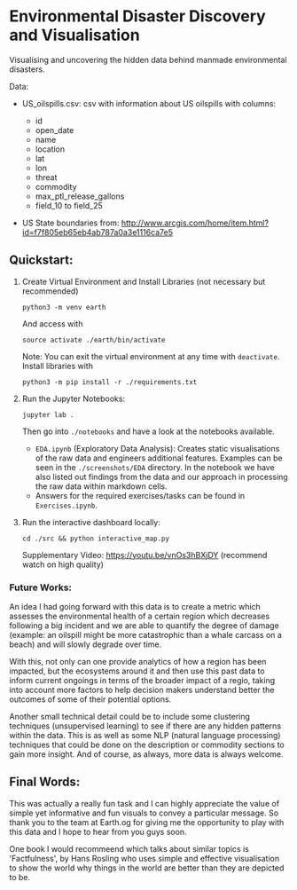 # Environmental Disaster Discovery and Visualisation
Visualising and uncovering the hidden data behind manmade environmental
disasters.

Data:
-  US_oilspills.csv: csv with information about US oilspills with columns:
    -  id 
    -  open_date 
    -  name 
    -  location 
    -  lat 
    -  lon 
    -  threat
    -  commodity 
    -  max_ptl_release_gallons 
    -  field_10 to field_25

-  US State boundaries from: http://www.arcgis.com/home/item.html?id=f7f805eb65eb4ab787a0a3e1116ca7e5

## Quickstart:

1)  Create Virtual Environment and Install Libraries (not necessary but recommended)
    ```
    python3 -m venv earth
    ```
    And access with
    ```
    source activate ./earth/bin/activate
    ```
    Note: You can exit the virtual environment at any time with `deactivate`.
    Install libraries with
    ```
    python3 -m pip install -r ./requirements.txt
    ```

2)  Run the Jupyter Notebooks:
    ```
    jupyter lab .
    ```
    Then go into `./notebooks` and have a look at the notebooks available.
    -  `EDA.ipynb` (Exploratory Data Analysis): Creates static visualisations of the
    raw data and engineers additional features. Examples can be seen in the
    `./screenshots/EDA` directory. In the notebook we have also listed out 
    findings from the data and our approach in processing the raw data within
    markdown cells.
    -  Answers for the required exercises/tasks can be found in `Exercises.ipynb`.


3)  Run the interactive dashboard locally:
    ```
    cd ./src && python interactive_map.py
    ```
    Supplementary Video: https://youtu.be/vnOs3hBXjDY (recommend watch on high 
    quality)

### Future Works:
An idea I had going forward with this data is to create a metric which assesses 
the environmental health of a certain region which decreases following a big
incident and we are able to quantify the degree of damage (example: an oilspill
might be more catastrophic than a whale carcass on a beach) and will slowly degrade
over time.

With this, not only can one provide analytics of how a region has been impacted,
but the ecosystems around it and then use this past data to inform current ongoings
in terms of the broader impact of a regio, taking into account more factors to 
help decision makers understand better the outcomes of some of their potential 
options.

Another small technical detail could be to include some clustering techniques
(unsupervised learning) to see if there are any hidden patterns within the data.
This is as well as some NLP (natural language processing) techniques that
could be done on the description or commodity sections to gain more insight. And 
of course, as always, more data is always welcome.


## Final Words:
This was actually a really fun task and I can highly appreciate the value of 
simple yet informative and fun visuals to convey a particular message. So thank
you to the team at Earth.og for giving me the opportunity to play with this data
and I hope to hear from you guys soon.

One book I would recommeend which talks about similar topics is 'Factfulness', by
Hans Rosling who uses simple and effective visualisation to show the world why
things in the world are better than they are depicted to be.
